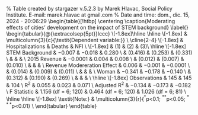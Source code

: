 
% Table created by stargazer v.5.2.3 by Marek Hlavac, Social Policy Institute. E-mail: marek.hlavac at gmail.com
% Date and time: dom., dic. 15, 2024 - 20:06:29
\begin{table}[!htbp] \centering 
  \caption{Moderating effects of cities’ development on the impact of STEM background} 
  \label{} 
\begin{tabular}{@{\extracolsep{5pt}}lccc} 
\\[-1.8ex]\hline 
\hline \\[-1.8ex] 
 & \multicolumn{3}{c}{\textit{Dependent variable:}} \\ 
\cline{2-4} 
\\[-1.8ex] & Hospitalizations & Deaths & NFI \\ 
\\[-1.8ex] & (1) & (2) & (3)\\ 
\hline \\[-1.8ex] 
 STEM Background & $-$0.007 & $-$0.018 & 0.280 \\ 
  & (0.416) & (0.253) & (0.331) \\ 
  & & & \\ 
 2015 Revenue & $-$0.0001 & 0.004 & 0.008 \\ 
  & (0.012) & (0.007) & (0.010) \\ 
  & & & \\ 
 Revenue Modereration Effect & 0.006 & $-$0.001 & $-$0.0001 \\ 
  & (0.014) & (0.009) & (0.011) \\ 
  & & & \\ 
 Woman & $-$0.341 & $-$0.178 & $-$0.140 \\ 
  & (0.312) & (0.190) & (0.269) \\ 
  & & & \\ 
\hline \\[-1.8ex] 
Observations & 145 & 145 & 104 \\ 
R$^{2}$ & 0.055 & 0.023 & 0.071 \\ 
Adjusted R$^{2}$ & $-$0.134 & $-$0.173 & $-$0.182 \\ 
F Statistic & 1.156 (df = 6; 120) & 0.464 (df = 6; 120) & 1.026 (df = 6; 81) \\ 
\hline 
\hline \\[-1.8ex] 
\textit{Note:}  & \multicolumn{3}{r}{$^{*}$p$<$0.1; $^{**}$p$<$0.05; $^{***}$p$<$0.01} \\ 
\end{tabular} 
\end{table} 
